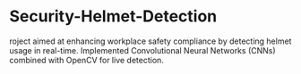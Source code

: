 # Security-Helmet-Detection
roject aimed at enhancing workplace safety compliance by detecting helmet usage in real-time. Implemented Convolutional Neural Networks (CNNs) combined with OpenCV for live detection.
